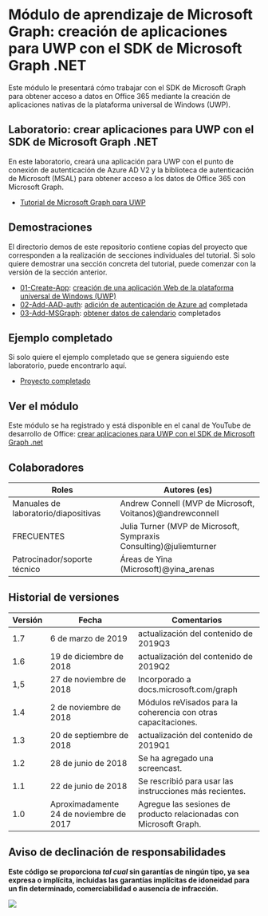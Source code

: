 # <a name="microsoft-graph-training-module---build-uwp-apps-with-the-microsoft-graph-net-sdk"></a>Módulo de aprendizaje de Microsoft Graph: creación de aplicaciones para UWP con el SDK de Microsoft Graph .NET

Este módulo le presentará cómo trabajar con el SDK de Microsoft Graph para obtener acceso a datos en Office 365 mediante la creación de aplicaciones nativas de la plataforma universal de Windows (UWP).

## <a name="lab---build-uwp-apps-with-the-microsoft-graph-net-sdk"></a>Laboratorio: crear aplicaciones para UWP con el SDK de Microsoft Graph .NET

En este laboratorio, creará una aplicación para UWP con el punto de conexión de autenticación de Azure AD V2 y la biblioteca de autenticación de Microsoft (MSAL) para obtener acceso a los datos de Office 365 con Microsoft Graph.

- [Tutorial de Microsoft Graph para UWP](https://docs.microsoft.com/graph/training/uwp-tutorial)

## <a name="demos"></a>Demostraciones

El [](./Demos) directorio demos de este repositorio contiene copias del proyecto que corresponden a la realización de secciones individuales del tutorial. Si solo quiere demostrar una sección concreta del tutorial, puede comenzar con la versión de la sección anterior.

- [01-Create-App](Demos/01-create-app): [creación de una aplicación Web de la plataforma universal de Windows (UWP)](https://docs.microsoft.com/graph/training/uwp-tutorial?tutorial-step=1)
- [02-Add-AAD-auth](Demos/02-add-aad-auth): [adición de autenticación de Azure ad](https://docs.microsoft.com/graph/training/uwp-tutorial?tutorial-step=3) completada
- [03-Add-MSGraph](Demos/03-add-msgraph): [obtener datos de calendario](https://docs.microsoft.com/graph/training/uwp-tutorial?tutorial-step=4) completados

## <a name="completed-sample"></a>Ejemplo completado

Si solo quiere el ejemplo completado que se genera siguiendo este laboratorio, puede encontrarlo aquí.

- [Proyecto completado](Demos/03-add-msgraph)

## <a name="watch-the-module"></a>Ver el módulo

Este módulo se ha registrado y está disponible en el canal de YouTube de desarrollo de Office: [crear aplicaciones para UWP con el SDK de Microsoft Graph .net](https://youtu.be/XNxBUmqcf6c)

## <a name="contributors"></a>Colaboradores

| Roles                | Autores (es)                                                        |
| -------------------- | ---------------------------------------------------------------- |
| Manuales de laboratorio/diapositivas | Andrew Connell (MVP de Microsoft, Voitanos)@andrewconnell          |
| FRECUENTES                   | Julia Turner (MVP de Microsoft, Sympraxis Consulting)@juliemturner |
| Patrocinador/soporte técnico    | Áreas de Yina (Microsoft)@yina_arenas                             |

## <a name="version-history"></a>Historial de versiones

| Versión | Fecha               | Comentarios                                             |
| ------- | ------------------ | ---------------------------------------------------- |
| 1.7     | 6 de marzo de 2019      | actualización del contenido de 2019Q3                               |
| 1.6     | 19 de diciembre de 2018  | actualización del contenido de 2019Q2                               |
| 1,5     | 27 de noviembre de 2018  | Incorporado a docs.microsoft.com/graph                |
| 1.4     | 2 de noviembre de 2018   | Módulos reVisados para la coherencia con otras capacitaciones. |
| 1.3     | 20 de septiembre de 2018 | actualización del contenido de 2019Q1                               |
| 1.2     | 28 de junio de 2018      | Se ha agregado una screencast.                                    |
| 1.1     | 22 de junio de 2018      | Se rescribió para usar las instrucciones más recientes.                    |
| 1.0     | Aproximadamente 24 de noviembre de 2017 | Agregue las sesiones de producto relacionadas con Microsoft Graph.       |

## <a name="disclaimer"></a>Aviso de declinación de responsabilidades

**Este código se proporciona _tal cual_ sin garantías de ningún tipo, ya sea expresa o implícita, incluidas las garantías implícitas de idoneidad para un fin determinado, comerciabilidad o ausencia de infracción.**

<!-- markdownlint-disable MD033 -->
<img src="https://telemetry.sharepointpnp.com/msgraph-training-uwp" />
